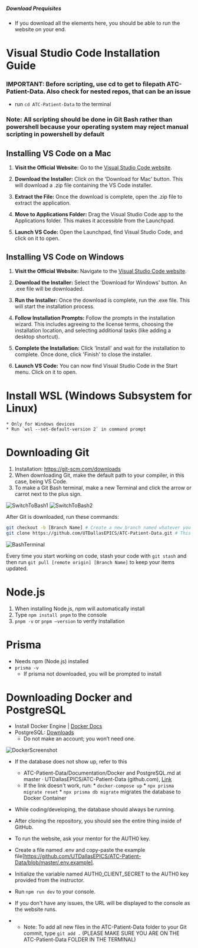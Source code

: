 ##### Download Prequisites
* If you download all the elements here, you should be able to run the website on your end.

# Visual Studio Code Installation Guide

### IMPORTANT: Before scripting, use cd to get to filepath ATC-Patient-Data. Also check for nested repos, that can be an issue
* run `cd ATC-Patient-Data` to the terminal
### Note: All scripting should be done in Git Bash rather than powershell because your operating system may reject manual scripting in powershell by default


## Installing VS Code on a Mac

1. **Visit the Official Website:** Go to the [Visual Studio Code website](https://code.visualstudio.com/).

2. **Download the Installer:** Click on the 'Download for Mac' button. This will download a .zip file containing the VS Code installer.

3. **Extract the File:** Once the download is complete, open the .zip file to extract the application.

4. **Move to Applications Folder:** Drag the Visual Studio Code app to the Applications folder. This makes it accessible from the Launchpad.

5. **Launch VS Code:** Open the Launchpad, find Visual Studio Code, and click on it to open.

## Installing VS Code on Windows

1. **Visit the Official Website:** Navigate to the [Visual Studio Code website](https://code.visualstudio.com/).

2. **Download the Installer:** Select the 'Download for Windows' button. An .exe file will be downloaded.

3. **Run the Installer:** Once the download is complete, run the .exe file. This will start the installation process.

4. **Follow Installation Prompts:** Follow the prompts in the installation wizard. This includes agreeing to the license terms, choosing the installation location, and selecting additional tasks (like adding a desktop shortcut).

5. **Complete the Installation:** Click 'Install' and wait for the installation to complete. Once done, click 'Finish' to close the installer.

6. **Launch VS Code:** You can now find Visual Studio Code in the Start menu. Click on it to open.


# Install WSL (Windows Subsystem for Linux)
    * Only for Windows devices
    * Run `wsl --set-default-version 2` in command prompt


# Downloading Git

1. Installation: https://git-scm.com/downloads
2. When downloading Git, make the default path to your compiler, in this case, being VS Code.
3. To make a Git Bash terminal, make a new Terminal and click the arrow or carrot next to the plus sign.

![SwitchToBash1](https://github.com/UTDallasEPICS/ATC-Patient-Data/assets/126997597/8de0f334-d0bf-43a1-8ac2-e18dcad7028b)
![SwitchToBash2](https://github.com/UTDallasEPICS/ATC-Patient-Data/assets/126997597/3af57eaf-bcdb-4128-b2c4-5d3f88acf879)


After Git is downloaded, run these commands:

```bash
git checkout -b [Branch Name] # Create a new branch named whatever you want
git clone https://github.com/UTDallasEPICS/ATC-Patient-Data.git # This is the current URL that Git will see
```
![BashTerminal](https://github.com/UTDallasEPICS/ATC-Patient-Data/assets/126997597/978488c2-458b-432f-b282-bba42fd9d823)

Every time you start working on code, stash your code with `git stash` and then run `git pull [remote origin] [Branch Name]` to keep your items updated.



# Node.js
1. When installing Node.js, npm will automatically install
2. Type `npm install pnpm` to the console
3. `pnpm -v` or `pnpm –version` to verify installation

# Prisma
- Needs npm (Node.js) installed
- `prisma -v`
    - If prisma not downloaded, you will be prompted to install


# Downloading Docker and PostgreSQL
- Install Docker Engine | [Docker Docs](https://docs.docker.com/engine/install/)
- PostgreSQL: [Downloads](https://www.postgresql.org/download/)
    - Do not make an account; you won’t need one.

![DockerScreenshot](https://github.com/UTDallasEPICS/ATC-Patient-Data/assets/126997597/563bb27e-373a-434b-be85-f95895d012c2)


* If the database does not show up, refer to this
    *   ATC-Patient-Data/Documentation/Docker and PostgreSQL.md at master · UTDallasEPICS/ATC-Patient-Data (github.com), [Link](https://github.com/UTDallasEPICS/ATC-Patient-Data/tree/master/Documentation)
    *   If the link doesn't work, run:
            * `docker-compose up`
            * `npx prisma migrate reset` 
              * `npx prisma db migrate` migrates the database to Docker Container
* While coding/developing, the database should always be running.


* After cloning the repository, you should see the entire thing inside of GitHub.
* To run the website, ask your mentor for the AUTH0 key.
* Create a file named .env and copy-paste the example file[https://github.com/UTDallasEPICS/ATC-Patient-Data/blob/master/.env.example].
* Initialize the variable named AUTH0_CLIENT_SECRET to the AUTH0 key provided from the instructor. 
* Run `npm run dev` to your console. 
* If you don't have any issues, the URL will be displayed to the console as the website runs. 

* * Note: To add all new files in the ATC-Patient-Data folder to your Git commit, type `git add .` (PLEASE MAKE SURE YOU ARE ON THE ATC-Patient-Data FOLDER IN THE TERMINAL)
